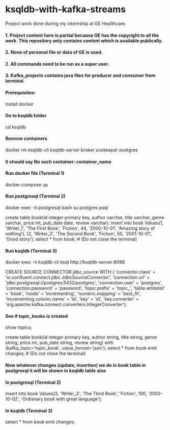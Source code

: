 # ksqldb-with-kafka-streams
Project work done during my internship at GE Healthcare.

####       1. Project content here is partial because GE has the copyright to all the work. This repository only contains content which is available publically.
####       2. None of personal file or data of GE is used.
####       2. All commands need to be run as a super user.
####       3. Kafka_projects contains java files for producer and consumer from terminal.

#### Prerequisites:
Install docker

#### Go to ksqldb folder
cd ksqldb

#### Remove containers
docker rm ksqldb-cli ksqldb-server broker zookeeper postgres
#### It should say No such container: container_name

#### Run docker file (Terminal 1)
docker-compose up

#### Run postgresql (Terminal 2)
docker exec -it postgresql bash
su postgres
psql

create table book(id integer primary key, author varchar, title varchar, genre varchar, price int, pub_date date, review varchar);
insert into book Values(1, 'Writer_1', 'The First Book', 'Fiction', 44, '2000-10-01', 'Amazing story of nothing'), (2, 'Writer_2', 'The Second Book', 'Fiction', 50, '2001-10-01', 'Good story');
select * from book;               # (Do not close the terminal)

#### Run ksqldb (Terminal 3)
docker exec -it ksqldb-cli ksql http://ksqldb-server:8088

CREATE SOURCE CONNECTOR jdbc_source WITH (
  'connector.class'          = 'io.confluent.connect.jdbc.JdbcSourceConnector',
  'connection.url'           = 'jdbc:postgresql://postgres:5432/postgres',
  'connection.user'          = 'postgres',
  'connection.password'      = 'password',
  'topic.prefix'             = 'topic_',
  'table.whitelist'          = 'book',
  'mode'                     = 'incrementing',
  'numeric.mapping'          = 'best_fit',
  'incrementing.column.name' = 'id',
  'key'                      = 'id',
  'key.converter'            = 'org.apache.kafka.connect.converters.IntegerConverter');
  
#### See if topic_books is created
show topics;

create table book(id integer primary key, author string, title string, genre string, price int, pub_date string, review string) with (kafka_topic='topic_book', value_format='json');
select * from book emit changes;     # (Do not close the terminal)

#### Now whatever changes (update, insertion) we do in book table in postgresql it will be shown in ksqldb table also
#### In postgresql (Terminal 2)
insert into book Values(3, 'Writer_3', 'The Third Book', 'Fiction', 100, '2002-10-02', 'Ordianary book with great language');

#### In ksqldb (Terminal 3)
select * from book emit changes;
